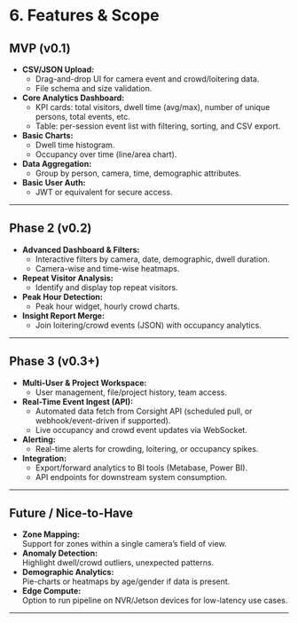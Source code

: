 # 6. Features & Scope

## MVP (v0.1)
- **CSV/JSON Upload:**  
  - Drag-and-drop UI for camera event and crowd/loitering data.
  - File schema and size validation.
- **Core Analytics Dashboard:**  
  - KPI cards: total visitors, dwell time (avg/max), number of unique persons, total events, etc.
  - Table: per-session event list with filtering, sorting, and CSV export.
- **Basic Charts:**  
  - Dwell time histogram.
  - Occupancy over time (line/area chart).
- **Data Aggregation:**  
  - Group by person, camera, time, demographic attributes.
- **Basic User Auth:**  
  - JWT or equivalent for secure access.

---

## Phase 2 (v0.2)
- **Advanced Dashboard & Filters:**  
  - Interactive filters by camera, date, demographic, dwell duration.
  - Camera-wise and time-wise heatmaps.
- **Repeat Visitor Analysis:**  
  - Identify and display top repeat visitors.
- **Peak Hour Detection:**  
  - Peak hour widget, hourly crowd charts.
- **Insight Report Merge:**  
  - Join loitering/crowd events (JSON) with occupancy analytics.

---

## Phase 3 (v0.3+)
- **Multi-User & Project Workspace:**  
  - User management, file/project history, team access.
- **Real-Time Event Ingest (API):**  
  - Automated data fetch from Corsight API (scheduled pull, or webhook/event-driven if supported).
  - Live occupancy and crowd event updates via WebSocket.
- **Alerting:**  
  - Real-time alerts for crowding, loitering, or occupancy spikes.
- **Integration:**  
  - Export/forward analytics to BI tools (Metabase, Power BI).
  - API endpoints for downstream system consumption.

---

## Future / Nice-to-Have
- **Zone Mapping:**  
  Support for zones within a single camera’s field of view.
- **Anomaly Detection:**  
  Highlight dwell/crowd outliers, unexpected patterns.
- **Demographic Analytics:**  
  Pie-charts or heatmaps by age/gender if data is present.
- **Edge Compute:**  
  Option to run pipeline on NVR/Jetson devices for low-latency use cases.

---
